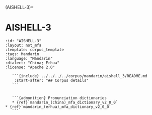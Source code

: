 
(AISHELL-3)=
# AISHELL-3

``````{corpus} AISHELL-3
:id: "AISHELL-3"
:layout: not_mfa
:template: corpus_template
:tags: Mandarin
:language: "Mandarin"
:dialect: "China; Erhua"
:license: "Apache 2.0"

   ```{include} ../../../../corpus/mandarin/aishell_3/README.md
    :start-after: "## Corpus details"
   ```


   ```{admonition} Pronunciation dictionaries
   * {ref}`mandarin_(china)_mfa_dictionary_v2_0_0`
* {ref}`mandarin_(erhua)_mfa_dictionary_v2_0_0`
   ```
``````
